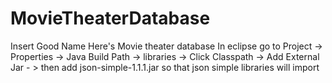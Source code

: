 # MovieTheaterDatabase
Insert Good Name Here's Movie theater database
In eclipse go to Project -> Properties -> Java Build Path -> libraries -> Click Classpath -> Add External Jar - > then add json-simple-1.1.1.jar so that json simple libraries will import
